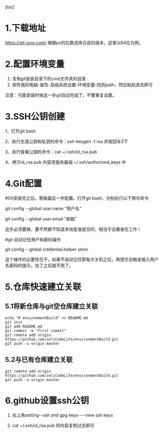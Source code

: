 [toc]

# 1.下载地址

https://git-scm.com/   根据pc的位数选择合适的版本，这里以64位为例。

# 2.配置环境变量

1. 复制git安装目录下的cmd文件夹的目录
2. 邮件我的电脑-属性-高级系统设置-环境变量-找到path，然后粘贴进去即可

注意：可能安装时候这一步git自动完成了，不要重复设置。

# 3.SSH公钥创建

1、打开git bash

2、执行生成公钥和私钥的命令：ssh-keygen -t rsa 并按回车3下

3、执行查看公钥的命令：cat ~/.ssh/id_rsa.pub 

4、拷贝id_rsa.pub 内容至服务器端   ~/.ssh/authorized_keys 中

# 4.Git配置

\#Git安装完之后，需做最后一步配置。打开git bash，分别执行以下两句命令

git config --global user.name “用户名”

git config --global user.email “邮箱”

这步必须要做，要不然都不知道本地是谁提交的，相当于设置谁在工作！

\#git 自动记住用户和密码操作

git config --global credential.helper store

这个操作的必要性在于，如果不自动记住那每次关机之后，再提交会触发输入用户名密码的提示。加了之后就不用了。



# 5.仓库快速建立关联

## 5.1将新仓库与git空仓库建立关联

```
echo "# environmentBuild" >> README.md
git init
git add README.md
git commit -m "first commit"
git remote add origin https://github.com/zeliCodeLife/environmentBuild.git
git push -u origin master
```

## 5.2与已有仓库建立关联
```
git remote add origin https://github.com/zeliCodeLife/environmentBuild.git
git push -u origin master
```



# 6.github设置ssh公钥

1. 右上角setting--ssh and gpg keys----new ssh keys

2. cat ~/.ssh/id_rsa.pub   将内容复制过去即可